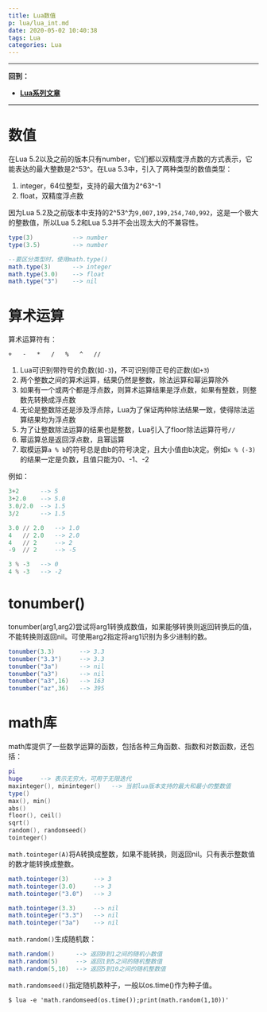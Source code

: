 ```yaml
---
title: Lua数值
p: lua/lua_int.md
date: 2020-05-02 10:40:38
tags: Lua
categories: Lua
---
```


--------

**回到：**  
- **[Lua系列文章](/lua/index)**  

--------

# 数值

在Lua 5.2以及之前的版本只有number，它们都以双精度浮点数的方式表示，它能表达的最大整数是2^53^。在Lua 5.3中，引入了两种类型的数值类型：  
1. integer，64位整型，支持的最大值为2^63^-1  
2. float，双精度浮点数  

因为Lua 5.2及之前版本中支持的2^53^为`9,007,199,254,740,992`，这是一个极大的整数值，所以Lua 5.2和Lua 5.3并不会出现太大的不兼容性。

```lua
type(3)           --> number
type(3.5)         --> number

--要区分类型时，使用math.type()
math.type(3)      --> integer
math.type(3.0)    --> float
math.type("3")    --> nil
```

# 算术运算

算术运算符有：
```
+   -   *   /   %   ^   //
```

1. Lua可识别带符号的负数(如`-3`)，不可识别带正号的正数(如`+3`)  
2. 两个整数之间的算术运算，结果仍然是整数，除法运算和幂运算除外  
3. 如果有一个或两个都是浮点数，则算术运算结果是浮点数，如果有整数，则整数先转换成浮点数  
4. 无论是整数除还是涉及浮点除，Lua为了保证两种除法结果一致，使得除法运算结果均为浮点数  
5. 为了让整数除法运算的结果也是整数，Lua引入了floor除法运算符号`//`  
6. 幂运算总是返回浮点数，且幂运算  
7. 取模运算`a % b`的符号总是由b的符号决定，且大小值由b决定。例如`x % (-3)`的结果一定是负数，且值只能为0、-1、-2  

例如：

```lua
3+2      --> 5
3+2.0    --> 5.0
3.0/2.0  --> 1.5
3/2      --> 1.5

3.0 // 2.0   --> 1.0
4   // 2.0   --> 2.0
4   // 2     --> 2
-9  // 2     --> -5

3 % -3   --> 0
4 % -3   --> -2
```

# tonumber()

tonumber(arg1,arg2)尝试将arg1转换成数值，如果能够转换则返回转换后的值，不能转换则返回nil。可使用arg2指定将arg1识别为多少进制的数。

```lua
tonumber(3.3)       --> 3.3
tonumber("3.3")     --> 3.3
tonumber("3a")      --> nil
tonumber("a3")      --> nil
tonumber("a3",16)   --> 163
tonumber("az",36)   --> 395
```

# math库

math库提供了一些数学运算的函数，包括各种三角函数、指数和对数函数，还包括：

```lua
pi
huge     --> 表示无穷大，可用于无限迭代
maxinteger(), mininteger()   --> 当前lua版本支持的最大和最小的整数值
type()
max(), min()
abs()
floor(), ceil()
sqrt()
random(), randomseed()
tointeger()    
```

`math.tointeger(A)`将A转换成整数，如果不能转换，则返回nil。只有表示整数值的数才能转换成整数。

```lua
math.tointeger(3)       --> 3
math.tointeger(3.0)     --> 3
math.tointeger("3.0")   --> 3

math.tointeger(3.3)     --> nil
math.tointeger("3.3")   --> nil
math.tointeger("3a")    --> nil
```

`math.random()`生成随机数：

```lua
math.random()      --> 返回0到1之间的随机小数值
math.random(5)     --> 返回1到5之间的随机整数值
math.random(5,10)  --> 返回5到10之间的随机整数值
```

`math.randomseed()`指定随机数种子，一般以os.time()作为种子值。

```shell
$ lua -e 'math.randomseed(os.time());print(math.random(1,10))'
```
